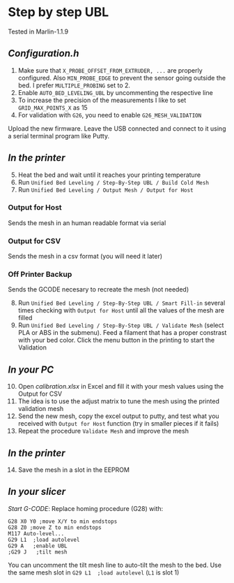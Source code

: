# Step by step UBL
Tested in Marlin-1.1.9

## _Configuration.h_
1) Make sure that `X_PROBE_OFFSET_FROM_EXTRUDER, ...` are properly configured. Also `MIN_PROBE_EDGE` to prevent the sensor going outside the bed. I prefer `MULTIPLE_PROBING` set to 2. 
2) Enable `AUTO_BED_LEVELING_UBL` by uncommenting the respective line
3) To increase the precision of the measurements I like to set `GRID_MAX_POINTS_X` as 15
4) For validation with `G26`, you need to enable `G26_MESH_VALIDATION`

Upload the new firmware. Leave the USB connected and connect to it using a serial terminal program like Putty.

## _In the printer_
5) Heat the bed and wait until it reaches your printing temperature
6) Run `Unified Bed Leveling / Step-By-Step UBL / Build Cold Mesh`
7) Run `Unified Bed Leveling / Output Mesh / Output for Host`

### Output for Host
Sends the mesh in an human readable format via serial

### Output for CSV
Sends the mesh in a csv format (you will need it later)

### Off Printer Backup
Sends the GCODE necesary to recreate the mesh (not needed)

8) Run `Unified Bed Leveling / Step-By-Step UBL / Smart Fill-in` several times checking with `Output for Host` until all the values of the mesh are filled
9) Run `Unified Bed Leveling / Step-By-Step UBL / Validate Mesh` (select PLA or ABS in the submenu). Feed a filament that has a proper constrast with your bed color. Click the menu button in the printing to start the Validation

## _In your PC_

10) Open _calibration.xlsx_ in Excel and fill it with your mesh values using the Output for CSV
11) The idea is to use the adjust matrix to tune the mesh using the printed validation mesh
12) Send the new mesh, copy the excel output to putty, and test what you received with `Output for Host` function (try in smaller pieces if it fails)
13) Repeat the procedure `Validate Mesh` and improve the mesh

## _In the printer_
14) Save the mesh in a slot in the EEPROM

## _In your slicer_

_Start G-CODE_: Replace homing procedure (G28) with:

    G28 X0 Y0 ;move X/Y to min endstops
    G28 Z0 ;move Z to min endstops
    M117 Auto-level...
    G29 L1  ;load autolevel
    G29 A   ;enable UBL
    ;G29 J   ;tilt mesh

You can uncomment the tilt mesh line to auto-tilt the mesh to the bed. Use the same mesh slot in `G29 L1  ;load autolevel` (`L1` is slot 1)
